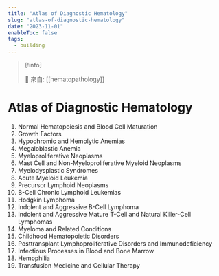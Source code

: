 ```yaml
---
title: "Atlas of Diagnostic Hematology"
slug: "atlas-of-diagnostic-hematology"
date: "2023-11-01"
enableToc: false
tags:
  - building
---
```


> [!info]
>
> 🌱 來自: [[hematopathology]]

# Atlas of Diagnostic Hematology

1. Normal Hematopoiesis and Blood Cell Maturation
2. Growth Factors
3. Hypochromic and Hemolytic Anemias
4. Megaloblastic Anemia
5. Myeloproliferative Neoplasms
6. Mast Cell and Non-Myeloproliferative Myeloid Neoplasms
7. Myelodysplastic Syndromes
8. Acute Myeloid Leukemia
9. Precursor Lymphoid Neoplasms
10. B-Cell Chronic Lymphoid Leukemias
11. Hodgkin Lymphoma
12. Indolent and Aggressive B-Cell Lymphoma
13. Indolent and Aggressive Mature T-Cell and Natural Killer-Cell Lymphomas
14. Myeloma and Related Conditions
15. Childhood Hematopoietic Disorders
16. Posttransplant Lymphoproliferative Disorders and Immunodeficiency
17. Infectious Processes in Blood and Bone Marrow
18. Hemophilia
19. Transfusion Medicine and Cellular Therapy
